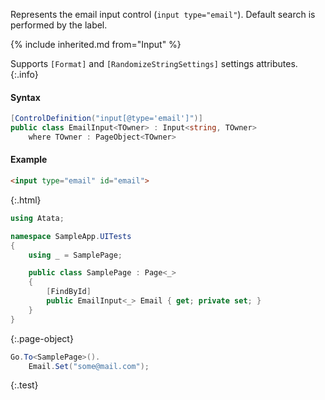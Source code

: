Represents the email input control (`input type="email"`).
Default search is performed by the label.

{% include inherited.md from="Input" %}

Supports `[Format]` and `[RandomizeStringSettings]` settings attributes.
{:.info}

#### Syntax

```cs
[ControlDefinition("input[@type='email']")]
public class EmailInput<TOwner> : Input<string, TOwner>
    where TOwner : PageObject<TOwner>
```

#### Example

```html
<input type="email" id="email">
```
{:.html}

```cs
using Atata;

namespace SampleApp.UITests
{
    using _ = SamplePage;

    public class SamplePage : Page<_>
    {
        [FindById]
        public EmailInput<_> Email { get; private set; }
    }
}
```
{:.page-object}

```cs
Go.To<SamplePage>().
    Email.Set("some@mail.com");
```
{:.test}